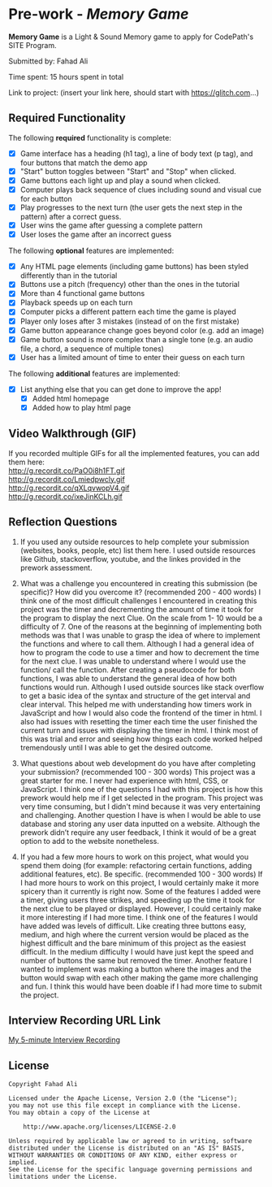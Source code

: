 # Pre-work - _Memory Game_

**Memory Game** is a Light & Sound Memory game to apply for CodePath's SITE Program.

Submitted by: Fahad Ali

Time spent: 15 hours spent in total

Link to project: (insert your link here, should start with https://glitch.com...)

## Required Functionality

The following **required** functionality is complete:

- [x] Game interface has a heading (h1 tag), a line of body text (p tag), and four buttons that match the demo app
- [x] "Start" button toggles between "Start" and "Stop" when clicked.
- [x] Game buttons each light up and play a sound when clicked.
- [x] Computer plays back sequence of clues including sound and visual cue for each button
- [x] Play progresses to the next turn (the user gets the next step in the pattern) after a correct guess.
- [x] User wins the game after guessing a complete pattern
- [x] User loses the game after an incorrect guess

The following **optional** features are implemented:

- [x] Any HTML page elements (including game buttons) has been styled differently than in the tutorial
- [x] Buttons use a pitch (frequency) other than the ones in the tutorial
- [x] More than 4 functional game buttons
- [x] Playback speeds up on each turn
- [x] Computer picks a different pattern each time the game is played
- [x] Player only loses after 3 mistakes (instead of on the first mistake)
- [x] Game button appearance change goes beyond color (e.g. add an image)
- [x] Game button sound is more complex than a single tone (e.g. an audio file, a chord, a sequence of multiple tones)
- [x] User has a limited amount of time to enter their guess on each turn

The following **additional** features are implemented:

- [x] List anything else that you can get done to improve the app!
  - [x] Added html homepage
  - [x] Added how to play html page

## Video Walkthrough (GIF)

If you recorded multiple GIFs for all the implemented features, you can add them here: <br>
http://g.recordit.co/PaO0i8h1FT.gif <br>
http://g.recordit.co/Lmiedpwcly.gif <br>
http://g.recordit.co/qXLqvwopV4.gif <br>
http://g.recordit.co/ixeJinKCLh.gif

## Reflection Questions

1. If you used any outside resources to help complete your submission (websites, books, people, etc) list them here.
   I used outside resources like Github, stackoverflow, youtube, and the linkes provided in the prework assessment.

2. What was a challenge you encountered in creating this submission (be specific)? How did you overcome it? (recommended 200 - 400 words)
   I think one of the most difficult challenges I encountered in creating this project was the timer and decrementing the amount of time it took for the program to display the next Clue.
   On the scale from 1- 10 would be a difficulty of 7.
   One of the reasons at the beginning of implementing both methods was that I was unable to grasp the idea of where to implement the functions and where to call them.
   Although I had a general idea of how to program the code to use a timer and how to decrement the time for the next clue.
   I was unable to understand where I would use the function/ call the function. After creating a pseudocode for both functions,
   I was able to understand the general idea of how both functions would run.
   Although I used outside sources like stack overflow to get a basic idea of the syntax and structure of the get interval and clear interval.
   This helped me with understanding how timers work in JavaScript and how I would also code the frontend of the timer in html.
   I also had issues with resetting the timer each time the user finished the current turn and issues with displaying the timer in html.
   I think most of this was trial and error and seeing how things each code worked helped tremendously until I was able to get the desired outcome.

3. What questions about web development do you have after completing your submission? (recommended 100 - 300 words)
   This project was a great starter for me. I never had experience with html, CSS, or JavaScript. I think one of the questions I had with this project is how this prework would help me if I get selected in the program. This project was very time consuming, but I didn't mind because it was very entertaining and challenging. Another question I have is when I would be able to use database and storing any user data inputted on a website. Although the prework didn’t require any user feedback, I think it would of be a great option to add to the website nonetheless. 

4. If you had a few more hours to work on this project, what would you spend them doing (for example: refactoring certain functions, adding additional features, etc). Be specific. (recommended 100 - 300 words)
   If I had more hours to work on this project, I would certainly make it more spicery than it currently is right now. Some of the features I added were a timer, giving users three strikes, and speeding up the time it took for the next clue to be played or displayed. However, I could certainly make it more interesting if I had more time. I think one of the features I would have added was levels of difficult. Like creating three buttons easy, medium, and high where the current version would be placed as the highest difficult and the bare minimum of this project as the easiest difficult. In the medium difficulty I would have just kept the speed and number of buttons the same but removed the timer. Another feature I wanted to implement was making a button where the images and the button would swap with each other making the game more challenging and fun. I think this would have been doable if I had more time to submit the project.

## Interview Recording URL Link

[My 5-minute Interview Recording](your-link-here)

## License

    Copyright Fahad Ali

    Licensed under the Apache License, Version 2.0 (the "License");
    you may not use this file except in compliance with the License.
    You may obtain a copy of the License at

        http://www.apache.org/licenses/LICENSE-2.0

    Unless required by applicable law or agreed to in writing, software
    distributed under the License is distributed on an "AS IS" BASIS,
    WITHOUT WARRANTIES OR CONDITIONS OF ANY KIND, either express or implied.
    See the License for the specific language governing permissions and
    limitations under the License.
